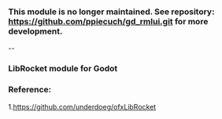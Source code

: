 ### This module is no longer maintained. See repository: https://github.com/ppiecuch/gd_rmlui.git for more development.

--

### LibRocket module for Godot

### Reference:
  1.https://github.com/underdoeg/ofxLibRocket
